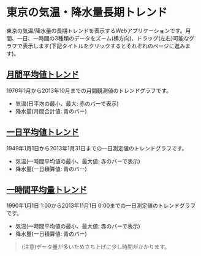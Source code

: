 # 東京の気温・降水量長期トレンド

東京の気温/降水量の長期トレンドを表示するWebアプリケーションです。月間、一日、一時間の3種類のデータをズーム(横方向)、ドラッグ(左右)可能なグラフで表示します(下記タイトルをクリックするとそれぞれのページに進みます)。

## [月間平均値トレンド](http://tokyo-weather-trend.herokuapp.com/tokyo_monthly.html)

1976年1月から2013年10月までの月間観測値のトレンドグラフです。

* 気温(日平均の最小、最大: 赤のバーで表示)
* 降水量(月間合計値: 青のバー)

## [一日平均値トレンド](http://tokyo-weather-trend.herokuapp.com/tokyo_daily.html)

1949年1月1日から2013年1月31日までの一日測定値のトレンドグラフです。

* 気温(一時間平均値の最小、最大値: 赤のバーで表示)
* 降水量(一日積算値: 青のバー)

## [一時間平均量トレンド](http://tokyo-weather-trend.herokuapp.com/tokyo_hourly.html)

1990年1月1日 1:00から2013年11月1日 0:00までの一日測定値のトレンドグラフです。

* 気温(一時間平均値の最小、最大値: 赤のバーで表示)
* 降水量(一日積算値: 青のバー)

> (注意)データ量が多いため立ち上げに少し時間がかかります。

